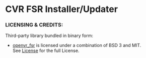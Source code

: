 # CVR FSR Installer/Updater

### LICENSING & CREDITS:

Third-party library bundled in binary form:
- [openvr_fsr](https://github.com/fholger/openvr_fsr) is licensed under a combination of BSD 3 and MIT.  
See [License](https://github.com/fholger/openvr_fsr/blob/fsr/LICENSE) for the full License.
